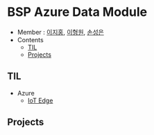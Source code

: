 # BSP Azure Data Module

- Member : [이지홍](https://github.com/jihongl), [이형원](), [손성은](https://github.com/allmine123)
- Contents
  - [TIL](#TIL)
  - [Projects](#Projects)

## TIL

- Azure
  - [IoT Edge](https://github.com/JihongL/Data_Module/blob/master/TIL/Azure/IoT_Edge.md)

## Projects

